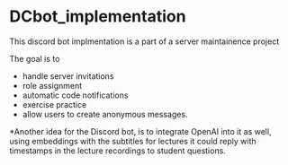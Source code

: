 # DCbot_implementation


This discord bot implmentation is a part of a server maintainence project 

The goal is to 
- handle server invitations
-  role assignment
-  automatic code notifications
-  exercise practice
-  allow users to create anonymous messages.


*Another idea for the Discord bot, is to integrate OpenAI into it as well, using embeddings with the subtitles for lectures it could reply with timestamps in the lecture recordings to student questions.
